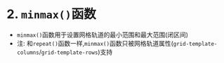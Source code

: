 # 2. `minmax()`函数

- `minmax()`函数用于设置网格轨道的最小范围和最大范围(闭区间)
- 注: 和`repeat()`函数一样,`minmax()`函数只被网格轨道属性(`grid-template-columns`/`grid-template-rows`)支持